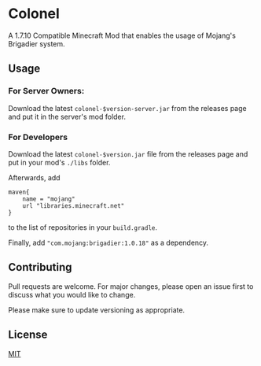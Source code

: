 # Colonel

A 1.7.10 Compatible Minecraft Mod that enables the usage of Mojang's Brigadier system.

## Usage
### For Server Owners:
Download the latest `colonel-$version-server.jar` from the releases page and put it in the server's mod folder.
### For Developers
Download the latest `colonel-$version.jar` file from the releases page and put in your mod's `./libs` folder.

Afterwards, add
```
maven{
    name = "mojang"
    url "libraries.minecraft.net"
}
```
to the list of repositories in your `build.gradle`.

Finally, add `"com.mojang:brigadier:1.0.18"` as a dependency.
## Contributing
Pull requests are welcome. For major changes, please open an issue first to discuss what you would like to change.

Please make sure to update versioning as appropriate.
## License

[MIT](https://choosealicense.com/licenses/mit/)
